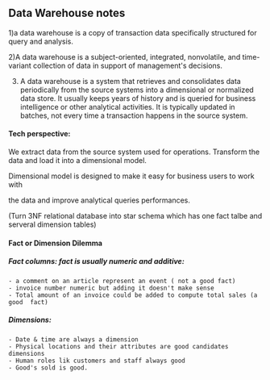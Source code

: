 ## Data Warehouse notes

1)a data warehouse is a copy of transaction data specifically structured for query and analysis.

2)A data warehouse is a subject-oriented, integrated, nonvolatile, and time-variant collection of data in support of management's decisions.

3) A data warehouse is a system that retrieves and consolidates data periodically from the source systems into a dimensional or normalized data store. It usually keeps years of history and is queried for business intelligence or other analytical activities. It is typically updated in batches, not every time a transaction happens in the source system.

#### Tech perspective:

We extract data from the source system used for operations. Transform the data 
and load it into a dimensional model. 

Dimensional model is designed to make it easy for business users to work with 

the data and improve analytical queries performances. 


(Turn 3NF relational database into star schema which has one fact talbe and serveral dimension tables)

#### Fact or Dimension Dilemma

##### Fact columns: fact is usually numeric and additive:
 
	- a comment on an article represent an event ( not a good fact)
	- invoice number numeric but adding it doesn't make sense
	- Total amount of an invoice could be added to compute total sales (a good 	fact)

##### Dimensions: 

	- Date & time are always a dimension
	- Physical locations and their attributes are good candidates dimensions
	- Human roles lik customers and staff always good 
	- Good's sold is good.